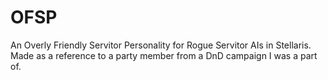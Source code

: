 # OFSP
 An Overly Friendly Servitor Personality for Rogue Servitor AIs in Stellaris. Made as a reference to a party member from a DnD campaign I was a part of.
